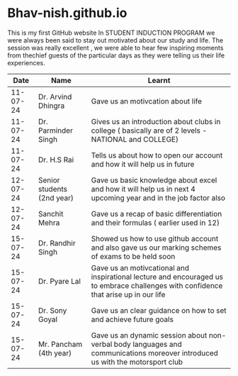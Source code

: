 # Bhav-nish.github.io
This is my first GitHub website
In STUDENT INDUCTION PROGRAM we were always been said to stay out motivated about our study and life.
The session was really excellent , we were able to hear few inspiring moments from thechief guests of the particular days as they were telling us their life experiences.

| Date | Name | Learnt |
| ----------- | ----------- | ----------- |
| 11-07-24 | Dr. Arvind Dhingra | Gave us an motivcation about life | 
| 11-07-24 | Dr. Parminder Singh | Gives us an introduction about clubs in college ( basically are of 2 levels - NATIONAL and COLLEGE) | 
| 11-07-24 | Dr. H.S Rai | Tells us about how to open our account and how it will help us in future |
| 12-07-24 | Senior students (2nd year) | Gave us basic knowledge about excel and how it will help us in next 4 upcoming year and in the job factor also |
| 12-07-24 | Sanchit Mehra | Gave us a recap of basic differentiation and their formulas ( earlier used in 12) | 
| 15-07-24 | Dr. Randhir Singh | Showed us how to use github account and also gave us our marking schemes of exams to be held soon |
| 15-07-24 | Dr. Pyare Lal | Gave us an motivcational and inspirational lecture and encouraged us to embrace challenges with confidence that arise up in our life | 
| 15-07-24 | Dr. Sony Goyal| Gave us an clear guidance on how to set and achieve future goals | 
| 15-07-24 | Mr. Pancham (4th year) | Gave us an dynamic session about non-verbal body languages and communications moreover introduced us with the motorsport club | 
